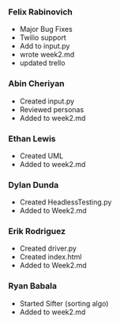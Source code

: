 ### Felix Rabinovich ###
- Major Bug Fixes
- Twilio support
- Add to input.py 
- wrote week2.md
- updated trello

### Abin Cheriyan ###
- Created input.py
- Reviewed personas
- Added to week2.md

### Ethan Lewis ###
- Created UML
- Added to week2.md

### Dylan Dunda ###
- Created HeadlessTesting.py
- Added to Week2.md

### Erik Rodriguez ###
- Created driver.py 
- Created index.html
- Added to Week2.md

### Ryan Babala ###
- Started Sifter (sorting algo)
- Added to week2.md
